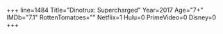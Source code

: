 +++
line=1484
Title="Dinotrux: Supercharged"
Year=2017
Age="7+"
IMDb="7.1"
RottenTomatoes=""
Netflix=1
Hulu=0
PrimeVideo=0
Disney=0
+++

